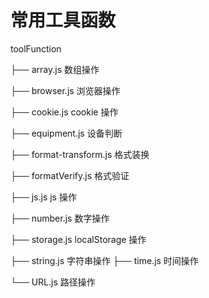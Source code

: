 # 常用工具函数

toolFunction

├── array.js 数组操作

├── browser.js 浏览器操作

├── cookie.js cookie 操作

├── equipment.js 设备判断

├── format-transform.js 格式装换

├── formatVerify.js 格式验证

├── js.js js 操作

├── number.js 数字操作

├── storage.js localStorage 操作

├── string.js 字符串操作
├── time.js 时间操作

└── URL.js 路径操作
